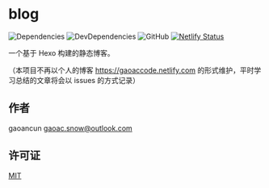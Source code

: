 # blog

![Dependencies](https://img.shields.io/david/gaoac/blog) ![DevDependencies](https://img.shields.io/david/dev/gaoac/blog) ![GitHub](https://img.shields.io/github/license/gaoac/blog) [![Netlify Status](https://api.netlify.com/api/v1/badges/220d09db-8d72-466f-afd7-11d3d3b0619c/deploy-status)](https://app.netlify.com/sites/gaoaccode/deploys)

一个基于 Hexo 构建的静态博客。

（本项目不再以个人的博客 https://gaoaccode.netlify.com 的形式维护，平时学习总结的文章将会以 issues 的方式记录）

## 作者

gaoancun <gaoac.snow@outlook.com>

## 许可证

[MIT](LICENSE)
